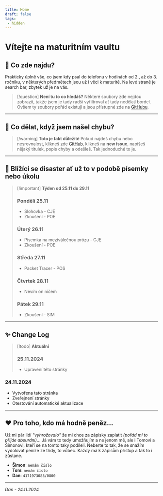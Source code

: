 ```yaml
---
title: Home
draft: false
tags:
 - hidden
---
```

 
# Vítejte na maturitním vaultu

## 🌿 Co zde najdu?
Prakticky úplně vše, co jsem kdy psal do telefonu v hodinách od 2., až do 3. ročníku, v některých předmětech jsou už i věci k maturitě. Na levé straně je search bar, zbytek už je na vás.
> [!question] **Není tu to co hledáš?**
> Některé soubory zde nejdou zobrazit, takže jsem je tady radši vyfiltroval ať tady nedělají bordel. Ovšem ty soubory pořád existují a jsou přístupné zde na [GitHubu](https://github.com/ARCL01/obsidian-git).

---

## 🐛 Co dělat, když jsem našel chybu?
> [!warning] **Toto je fakt důležité**
Pokud najdeš chybu nebo nesrovnalost, klikneš zde [GitHub](https://github.com/ARCL01/obsidian-git/issues), klikneš na **new issue**, napíšeš nějaký titulek, popis chyby a odešleš. Tak jednoduché to je.

---

## 📓 Blížící se disaster ať už to v podobě písemky nebo úkolu
> [!important] **Týden od 25.11 do 29.11**
> ### Pondělí 25.11
> - Slohovka - CJE
> - Zkoušení - POE
> ### Úterý 26.11
> - Písemka na meziválečnou prózu - CJE
> - Zkoušení - POE
> ### Středa 27.11
> - Packet Tracer - POS
> ### Čtvrtek 28.11
> - Nevím on ničem
> ### Pátek 29.11
> - Zkoušení - SIM

---

## ✨ Change Log
> [!todo] **Aktuální**
> ### 25.11.2024
> - Upravení této stránky

### 24.11.2024
- Vytvořena tato stránka
- Zveřejnení stránky
- Otestování automatické aktualizace
---

## ❤️ Pro toho, kdo má hodně peněz...

Už mi pár lidí _"vyhrožovalo"_ že mi chce za zápisky zaplatit *(pořád mi to přijde absurdní)*... Já vám to tedy umožňujím a ne jenom mě, ale i Tomovi a Šimonovi, kteří se na tomto taky podíleli. Neberte to tak, že se snažím vydolovat peníze ze třídy, to vůbec. Každý má k zápisům přístup a tak to i zůstane.

- **Šimon**: `nemám číslo`
- **Tom**: `nemám číslo`
- **Dan**: `4171973083/0800`

---

_Dan - 24.11.2024_